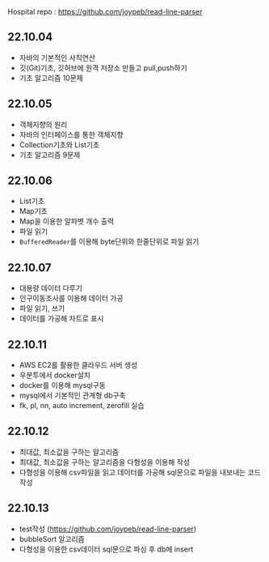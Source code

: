 Hospital repo : https://github.com/joypeb/read-line-parser 

## 22.10.04

- 자바의 기본적인 사칙연산
- 깃(Git)기초, 깃허브에 원격 저장소 만들고 pull,push하기
- 기초 알고리즘 10문제

## 22.10.05

- 객체지향의 원리
- 자바의 인터페이스를 통한 객체지향
- Collection기초와 List기초
- 기초 알고리즘 9문제

## 22.10.06

- List기초
- Map기초
- Map을 이용한 알파벳 개수 출력
- 파일 읽기
- `BufferedReader`를 이용해 byte단위와 한줄단위로 파일 읽기

## 22.10.07

- 대용량 데이터 다루기
- 인구이동조사를 이용해 데이터 가공
- 파일 읽기, 쓰기
- 데이터를 가공해 차트로 표시

## 22.10.11

- AWS EC2를 활용한 클라우드 서버 생성
- 우분투에서 docker설치
- docker를 이용해 mysql구동
- mysql에서 기본적인 관계형 db구축
- fk, pl, nn, auto increment, zerofill 실습

## 22.10.12

- 최대값, 최소값을 구하는 알고리즘
- 최대값, 최소값을 구하는 알고리즘을 다형성을 이용해 작성
- 다형성을 이용해 csv파일을 읽고 데이터를 가공해 sql문으로 파일을 내보내는 코드 작성

## 22.10.13
- test작성 (https://github.com/joypeb/read-line-parser)
- bubbleSort 알고리즘
- 다형성을 이용한 csv데이터 sql문으로 파싱 후 db에 insert